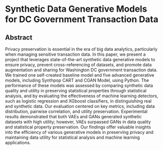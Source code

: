 # Synthetic Data Generative Models for DC Government Transaction Data

## Abstract
Privacy preservation is essential in the era of big data analytics, particularly when managing sensitive transaction data. In this paper, we present a project that leverages state-of-the-art synthetic data generative models to ensure privacy, prevent cross-referencing of datasets, and promote data augmentation and sharing for Washington DC government transaction data. We trained one self-created baseline model and five advanced generative models, including Synthpop CART and CGAN Model, using Python. The performance of these models was assessed by comparing synthetic data quality and utility in preserving statistical properties through statistical analysis, and by evaluating the effectiveness of machine learning detectors, such as logistic regression and XGboost classifiers, in distinguishing real and synthetic data. Our evaluation centered on key metrics, including data distribution, pairwise correlation, and utility preservation. Experimental results demonstrated that both VAEs and GANs generated synthetic datasets with high utility; however, VAEs surpassed GANs in data quality and statistical property preservation. Our findings offer valuable insights into the efficiency of various generative models in preserving privacy and maintaining data utility for statistical analysis and machine learning applications.
